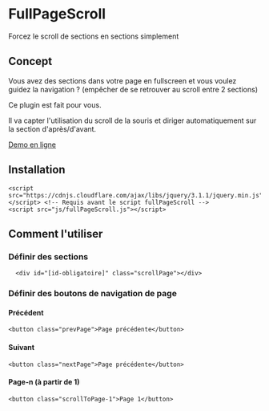 # FullPageScroll
Forcez le scroll de sections en sections simplement

<h2> Concept </h2>

Vous avez des sections dans votre page en fullscreen et vous voulez guidez la navigation ? (empêcher de se retrouver au scroll entre 2 sections)

Ce plugin est fait pour vous.

Il va capter l'utilisation du scroll de la souris et diriger automatiquement sur la section d'après/d'avant.

<a href="http://easyscript.fr/fullPageScroll/"> Demo en ligne </a>

<h2> Installation </h2>

    <script src="https://cdnjs.cloudflare.com/ajax/libs/jquery/3.1.1/jquery.min.js"></script> <!-- Requis avant le script fullPageScroll -->
    <script src="js/fullPageScroll.js"></script>

<h2> Comment l'utiliser </h2>

<h3> Définir des sections </h3>

      <div id="[id-obligatoire]" class="scrollPage"></div>
      
<h3> Définir des boutons de navigation de page </h3>

<h4> Précédent </h4>

    <button class="prevPage">Page précédente</button>
    
<h4> Suivant </h4>

    <button class="nextPage">Page précédente</button>
    
<h4> Page-n (à partir de 1) </h4>

    <button class="scrollToPage-1">Page 1</button>
